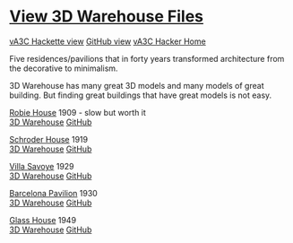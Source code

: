 [View 3D Warehouse Files]( ./browse-3dwarehouse-json-files.html )
===
[vA3C Hackette view]( http://va3c.github.io/nasa-samples/browse-nasa-stl-models.html "View files with vA3C Hacker" )
[GitHub view]( https://github.com/va3c/va3c.github.io/tree/master/nasa-samples "View files with GitHub")
[vA3C Hacker Home]( http://va3c.github.io/viewer/va3c-hacker/r2-3dev/va3c-hacker-r2-3dev.html#browse-nasa-stl-models.js )

Five residences/pavilions that in forty years transformed architecture from the decorative to minimalism.

3D Warehouse has many great 3D models and many models of great building. But finding great buildings that have great models is not easy.

[Robie House]( #./robie-house/untitled/robie-house.js#px=-100#sx=200#sy=200#sz=200 ) 1909 - slow but worth it  
[3D Warehouse]( https://3dwarehouse.sketchup.com/model.html?id=e36106e91e880993e3e6a4ac957e86ce ) [GitHub]( https://github.com/va3c/3d-warehouse-samples/tree/gh-pages/robie-house )

[Schroder House]( #./schroder-house/untitled/schroder-house.js#sx=5#sy=5#sz=5 ) 1919  
[3D Warehouse]( https://3dwarehouse.sketchup.com/model.html?id=b14447590f4b5e613232617f0a5b3a63 ) [GitHub]( https://github.com/va3c/3d-warehouse-samples/tree/gh-pages/schroder-house )

[Villa Savoye]( #./villa-savoye/images/villa-savoye.js#sx=5#sy=5#sz=5 ) 1929  
[3D Warehouse]( https://3dwarehouse.sketchup.com/model.html?id=e2bb07de7a82c468f9c1628d84b1ea48 ) [GitHub]( https://github.com/va3c/3d-warehouse-samples/tree/gh-pages/villa-savoye )

[Barcelona Pavilion]( #./barcelona-pavilion/untitled/barcelona-pavilion.js#sx=5#sy=5#sz=5 ) 1930  
[3D Warehouse]( https://3dwarehouse.sketchup.com/model.html?id=a7767394dd9c5f1ab6de6574321e6f11 ) [GitHub]( https://github.com/va3c/3d-warehouse-samples/tree/gh-pages/barcelona-pavilion )

[Glass House]( #./glass-house/untitled/glass-house.js#sx=10#sy=10#sz=10 ) 1949   
[3D Warehouse]( https://3dwarehouse.sketchup.com/model.html?id=fcac425aab052f98a5ee547d707fbcab ) [GitHub]( https://github.com/va3c/3d-warehouse-samples/tree/gh-pages/glass-house )